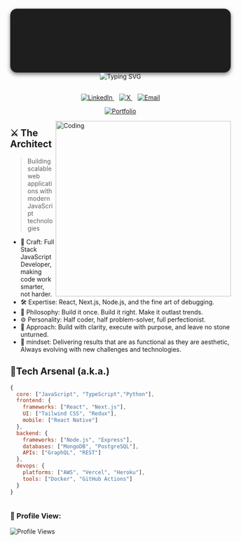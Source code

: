<div align="center" style="font-family: 'Courier New', Courier, monospace; background: #1e1e1e; padding: 30px; border-radius: 15px; border: 1px solid #444; box-shadow: 0 4px 10px rgba(0, 0, 0, 0.5);">
  <pre style="font-size: 16px; line-height: 1.5em; text-shadow: 1px 1px 2px #000;">
<!-- <span style="color: #e63946;"> ███████╗ ██╗   ██╗███████╗██╗  ██╗██╗   ██╗ █████╗ ███╗  ██╗████████╗</span>
<span style="color: #52b788;"> ██╔═══██╗██║   ██║██╔════╝██║  ██║╚██╗ ██╔╝██╔══██╗████╗ ██║╚══██╔══╝</span>
<span style="color: #f4a261;"> ██║   ██║██║   ██║███████╗███████║ ╚████╔╝ ███████║██╔██╗██║   ██║   </span>
<span style="color: #2a9d8f;"> ██║   ██║██║   ██║╚════██║██╔══██║  ╚██╔╝  ██╔══██║██║╚████║   ██║   </span>
<span style="color: #6a4c93;">╚███████╔╝╚██████╔╝███████║██║  ██║   ██║   ██║  ██║██║ ╚███║   ██║   </span>
<span style="color: #6a4c93;"> ╚═════╝   ╚═════╝ ╚══════╝╚═╝   ╚═╝  ╚═╝   ╚═╝   ╚═╝╚═╝ ╚══╝   ╚═╝   </span> -->
  </pre>
  <h2 style="margin-top: 20px; color: #f1faee; text-shadow: 1px 1px 2px #000; font-size: 20px;">
<!--     <code>console.log('Dushyant | Software Engineer | MERN Enthusiast 🚀')</code> -->
  </h2>
</div>
<div align="center"> 
  <img src="https://readme-typing-svg.demolab.com?font=Fira+Code&size=30&duration=3000&pause=1000&color=0D6EFD&center=true&vCenter=true&width=900&lines=Enter+My+Code+Jungle%2C+If+You+Dare;Master+of+Code%2C+King+of+Coffee" alt="Typing SVG" /> 
</div>

<br/> 

<p align="center"> 
  <a href="https://www.linkedin.com/in/dushyant-khandelwal-516319221/"> 
    <img src="https://img.shields.io/badge/LinkedIn-%230077B5?style=for-the-badge&logo=linkedin&logoColor=white" alt="LinkedIn"/> 
  </a>&nbsp;&nbsp; 
  <a href="https://x.com/dushyant4665"> 
    <img src="https://img.shields.io/badge/X-%23000000?style=for-the-badge&logo=x&logoColor=white" alt="X"/> 
  </a>&nbsp;&nbsp; 
  <a href="mailto:dushyantkhandelwal4665@gmail.com"> 
    <img src="https://img.shields.io/badge/Email-%23333?style=for-the-badge&logo=gmail&logoColor=white" alt="Email"/> 
  </a>
</p>

<p align="center">
  <a href="https://dushyantkhandelwal.in">
    <img src="https://img.shields.io/badge/-Portfolio-24292e?style=for-the-badge&logo=google-chrome&logoColor=white" alt="Portfolio"/>
  </a>
</p>

<img align="right" alt="Coding" width="400" src="https://user-images.githubusercontent.com/74038190/229223263-cf2e4b07-2615-4f87-9c38-e37600f8381a.gif" />

## ⚔️ The Architect

> Building scalable web applications with modern JavaScript technologies

- 🧩 Craft: Full Stack JavaScript Developer, making code work smarter, not harder.
- 🛠️ Expertise: React, Next.js, Node.js, and the fine art of debugging.
- 🌌 Philosophy: Build it once. Build it right. Make it outlast trends.
- ⚙️ Personality: Half coder, half problem-solver, full perfectionist.
- 🎯 Approach: Build with clarity, execute with purpose, and leave no stone unturned.
- 🧠 mindset: Delivering results that are as functional as they are aesthetic, Always evolving with new challenges and technologies.

## 💼Tech Arsenal (a.k.a.)

```javascript
{
  core: ["JavaScript", "TypeScript","Python"],
  frontend: {
    frameworks: ["React", "Next.js"],
    UI: ["Tailwind CSS", "Redux"],
    mobile: ["React Native"]
  },
  backend: {
    frameworks: ["Node.js", "Express"],
    databases: ["MongoDB", "PostgreSQL"],
    APIs: ["GraphQL", "REST"]
  },
  devops: {
    platforms: ["AWS", "Vercel", "Heroku"],
    tools: ["Docker", "GitHub Actions"]
  }
}



```

### 👀 Profile View:
![Profile Views](https://komarev.com/ghpvc/?username=dushyant4665&color=brightgreen&style=flat-square)


